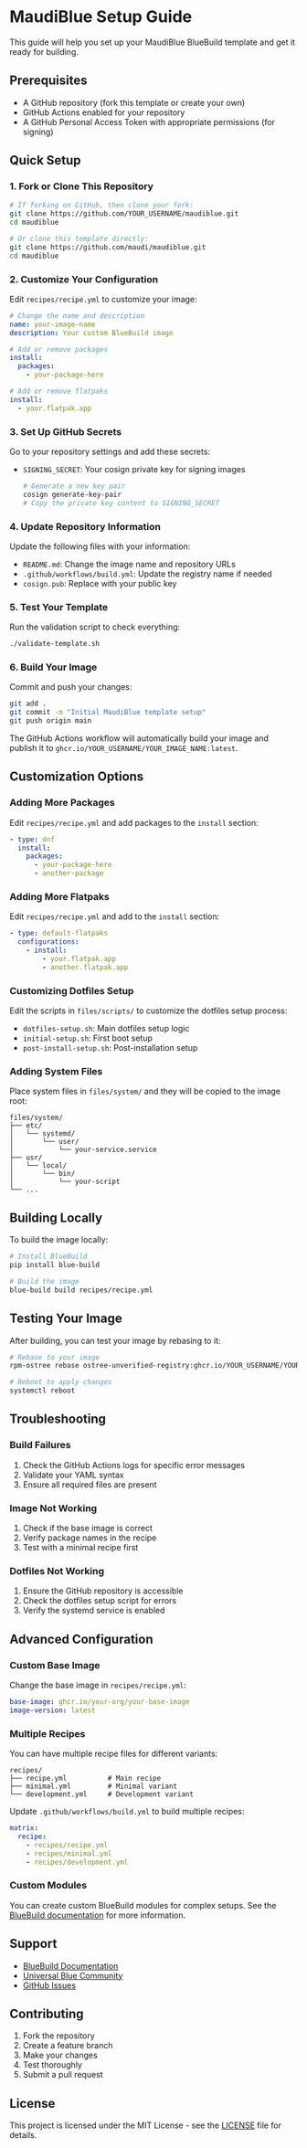 # MaudiBlue Setup Guide

This guide will help you set up your MaudiBlue BlueBuild template and get it ready for building.

## Prerequisites

- A GitHub repository (fork this template or create your own)
- GitHub Actions enabled for your repository
- A GitHub Personal Access Token with appropriate permissions (for signing)

## Quick Setup

### 1. Fork or Clone This Repository

```bash
# If forking on GitHub, then clone your fork:
git clone https://github.com/YOUR_USERNAME/maudiblue.git
cd maudiblue

# Or clone this template directly:
git clone https://github.com/maudi/maudiblue.git
cd maudiblue
```

### 2. Customize Your Configuration

Edit `recipes/recipe.yml` to customize your image:

```yaml
# Change the name and description
name: your-image-name
description: Your custom BlueBuild image

# Add or remove packages
install:
  packages:
    - your-package-here

# Add or remove flatpaks
install:
  - your.flatpak.app
```

### 3. Set Up GitHub Secrets

Go to your repository settings and add these secrets:

- `SIGNING_SECRET`: Your cosign private key for signing images
  ```bash
  # Generate a new key pair
  cosign generate-key-pair
  # Copy the private key content to SIGNING_SECRET
  ```

### 4. Update Repository Information

Update the following files with your information:

- `README.md`: Change the image name and repository URLs
- `.github/workflows/build.yml`: Update the registry name if needed
- `cosign.pub`: Replace with your public key

### 5. Test Your Template

Run the validation script to check everything:

```bash
./validate-template.sh
```

### 6. Build Your Image

Commit and push your changes:

```bash
git add .
git commit -m "Initial MaudiBlue template setup"
git push origin main
```

The GitHub Actions workflow will automatically build your image and publish it to `ghcr.io/YOUR_USERNAME/YOUR_IMAGE_NAME:latest`.

## Customization Options

### Adding More Packages

Edit `recipes/recipe.yml` and add packages to the `install` section:

```yaml
- type: dnf
  install:
    packages:
      - your-package-here
      - another-package
```

### Adding More Flatpaks

Edit `recipes/recipe.yml` and add to the `install` section:

```yaml
- type: default-flatpaks
  configurations:
    - install:
        - your.flatpak.app
        - another.flatpak.app
```

### Customizing Dotfiles Setup

Edit the scripts in `files/scripts/` to customize the dotfiles setup process:

- `dotfiles-setup.sh`: Main dotfiles setup logic
- `initial-setup.sh`: First boot setup
- `post-install-setup.sh`: Post-installation setup

### Adding System Files

Place system files in `files/system/` and they will be copied to the image root:

```
files/system/
├── etc/
│   └── systemd/
│       └── user/
│           └── your-service.service
├── usr/
│   └── local/
│       └── bin/
│           └── your-script
└── ...
```

## Building Locally

To build the image locally:

```bash
# Install BlueBuild
pip install blue-build

# Build the image
blue-build build recipes/recipe.yml
```

## Testing Your Image

After building, you can test your image by rebasing to it:

```bash
# Rebase to your image
rpm-ostree rebase ostree-unverified-registry:ghcr.io/YOUR_USERNAME/YOUR_IMAGE_NAME:latest

# Reboot to apply changes
systemctl reboot
```

## Troubleshooting

### Build Failures

1. Check the GitHub Actions logs for specific error messages
2. Validate your YAML syntax
3. Ensure all required files are present

### Image Not Working

1. Check if the base image is correct
2. Verify package names in the recipe
3. Test with a minimal recipe first

### Dotfiles Not Working

1. Ensure the GitHub repository is accessible
2. Check the dotfiles setup script for errors
3. Verify the systemd service is enabled

## Advanced Configuration

### Custom Base Image

Change the base image in `recipes/recipe.yml`:

```yaml
base-image: ghcr.io/your-org/your-base-image
image-version: latest
```

### Multiple Recipes

You can have multiple recipe files for different variants:

```
recipes/
├── recipe.yml          # Main recipe
├── minimal.yml         # Minimal variant
└── development.yml     # Development variant
```

Update `.github/workflows/build.yml` to build multiple recipes:

```yaml
matrix:
  recipe:
    - recipes/recipe.yml
    - recipes/minimal.yml
    - recipes/development.yml
```

### Custom Modules

You can create custom BlueBuild modules for complex setups. See the [BlueBuild documentation](https://blue-build.org/) for more information.

## Support

- [BlueBuild Documentation](https://blue-build.org/)
- [Universal Blue Community](https://universal-blue.org/)
- [GitHub Issues](https://github.com/maudi/maudiblue/issues)

## Contributing

1. Fork the repository
2. Create a feature branch
3. Make your changes
4. Test thoroughly
5. Submit a pull request

## License

This project is licensed under the MIT License - see the [LICENSE](LICENSE) file for details.

